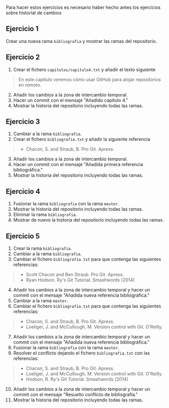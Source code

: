 Para hacer estos ejercicios es necesario haber hecho antes los ejercicios sobre historial de cambios

## Ejercicio 1
Crear una nueva rama `bibliografia` y mostrar las ramas del repositorio.

## Ejercicio 2
1. Crear el fichero `capitulos/capitulo4.txt` y añadir el texto siguiente
> En este capítulo veremos cómo usar GitHub para alojar repositorios en remoto.

2. Añadir los cambios a la zona de intercambio temporal.
3. Hacer un commit con el mensaje "Añadido capítulo 4."
4. Mostrar la historia del repositorio incluyendo todas las ramas.
## Ejercicio 3

1. Cambiar a la rama `bibliografia`.
2. Crear el fichero `bibliografia.txt` y añadir la siguiente referencia
> - Chacon, S. and Straub, B. Pro Git. Apress.

3. Añadir los cambios a la zona de intercambio temporal.
4. Hacer un commit con el mensaje "Añadida primera referencia bibliográfica."
5. Mostrar la historia del repositorio incluyendo todas las ramas.
## Ejercicio 4

1. Fusionar la rama `bibliografia` con la rama `master`.
2. Mostrar la historia del repositorio incluyendo todas las ramas.
3. Eliminar la rama `bibliografia`. 
4. Mostrar de nuevo la historia del repositorio incluyendo todas las ramas.
## Ejercicio 5

1. Crear la rama `bibliografia`.
2. Cambiar a la rama `bibliografia`.
3. Cambiar el fichero `bibliografia.txt` para que contenga las siguientes referencias: 
> - Scott Chacon and Ben Straub. Pro Git. Apress.
> - Ryan Hodson. Ry's Git Tutorial. Smashwords (2014)

4. Añadir los cambios a la zona de intercambio temporal y hacer un commit con el mensaje "Añadida nueva referencia bibliográfica."
5. Cambiar a la rama `master`.
6. Cambiar el fichero `bibliografia.txt` para que contenga las siguientes referencias: 
> - Chacon, S. and Straub, B. Pro Git. Apress.
> - Loeliger, J. and McCullough, M. Version control with Git. O'Reilly.

7. Añadir los cambios a la zona de intercambio temporal y hacer un commit con el mensaje "Añadida nueva referencia bibliográfica."
8. Fusionar la rama `bibliografia` con la rama `master`.
9. Resolver el conflicto dejando el fichero `bibliografia.txt` con las referencias:
> - Chacon, S. and Straub, B. Pro Git. Apress.
> - Loeliger, J. and McCullough, M. Version control with Git. O'Reilly.
> - Hodson, R. Ry's Git Tutorial. Smashwords (2014)
10. Añadir los cambios a la zona de intercambio temporal y hacer un commit con el mensaje "Resuelto conflicto de bibliografía."
11. Mostrar la historia del repositorio incluyendo todas las ramas.

